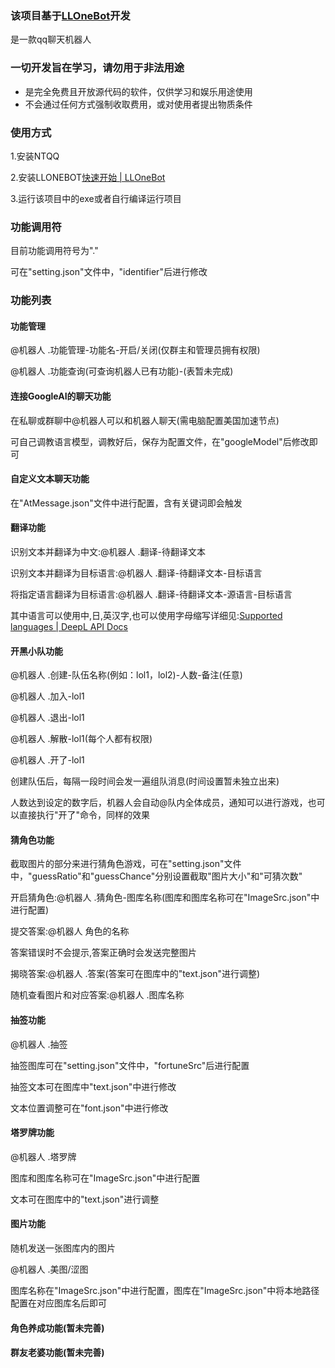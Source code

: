 

### 该项目基于[LLOneBot](https://github.com/LLOneBot/LLOneBot)开发

是一款qq聊天机器人

### 一切开发旨在学习，请勿用于非法用途

- 是完全免费且开放源代码的软件，仅供学习和娱乐用途使用
- 不会通过任何方式强制收取费用，或对使用者提出物质条件

### 使用方式

1.安装NTQQ

2.安装LLONEBOT[快速开始 | LLOneBot](https://llonebot.github.io/zh-CN/guide/getting-started)

3.运行该项目中的exe或者自行编译运行项目

### 功能调用符

目前功能调用符号为"."

可在"setting.json"文件中，"identifier"后进行修改

### 功能列表

#### 功能管理

@机器人 .功能管理-功能名-开启/关闭(仅群主和管理员拥有权限)

@机器人 .功能查询(可查询机器人已有功能)-(表暂未完成)

#### 连接GoogleAI的聊天功能

在私聊或群聊中@机器人可以和机器人聊天(需电脑配置美国加速节点)

可自己调教语言模型，调教好后，保存为配置文件，在"googleModel"后修改即可

#### 自定义文本聊天功能

在"AtMessage.json"文件中进行配置，含有关键词即会触发

#### 翻译功能

识别文本并翻译为中文:@机器人 .翻译-待翻译文本

识别文本并翻译为目标语言:@机器人 .翻译-待翻译文本-目标语言

将指定语言翻译为目标语言:@机器人 .翻译-待翻译文本-源语言-目标语言

其中语言可以使用中,日,英汉字,也可以使用字母缩写详细见:[Supported languages | DeepL API Docs](https://developers.deepl.com/docs/resources/supported-languages)

#### 开黑小队功能

@机器人 .创建-队伍名称(例如：lol1，lol2)-人数-备注(任意)

@机器人 .加入-lol1

@机器人 .退出-lol1

@机器人 .解散-lol1(每个人都有权限)

@机器人 .开了-lol1

创建队伍后，每隔一段时间会发一遍组队消息(时间设置暂未独立出来)

人数达到设定的数字后，机器人会自动@队内全体成员，通知可以进行游戏，也可以直接执行"开了"命令，同样的效果

#### 猜角色功能

截取图片的部分来进行猜角色游戏，可在"setting.json"文件中，"guessRatio"和"guessChance"分别设置截取"图片大小"和"可猜次数"

开启猜角色:@机器人 .猜角色-图库名称(图库和图库名称可在"ImageSrc.json"中进行配置)

提交答案:@机器人 角色的名称

答案错误时不会提示,答案正确时会发送完整图片

揭晓答案:@机器人 .答案(答案可在图库中的"text.json"进行调整)

随机查看图片和对应答案:@机器人 .图库名称

#### 抽签功能

@机器人 .抽签

抽签图库可在"setting.json"文件中，"fortuneSrc"后进行配置

抽签文本可在图库中"text.json"中进行修改

文本位置调整可在"font.json"中进行修改

#### 塔罗牌功能

@机器人 .塔罗牌

图库和图库名称可在"ImageSrc.json"中进行配置

文本可在图库中的"text.json"进行调整

#### 图片功能

随机发送一张图库内的图片

@机器人 .美图/涩图

图库名称在"ImageSrc.json"中进行配置，图库在"ImageSrc.json"中将本地路径配置在对应图库名后即可

#### 角色养成功能(暂未完善)

#### 群友老婆功能(暂未完善)
